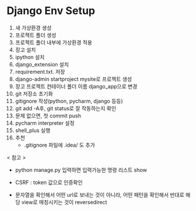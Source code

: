 # Django Env Setup
1. 새 가상환경 생성
2. 프로젝트 폴더 생성
3. 프로젝트 폴더 내부에 가상환경 적용
4. 장고 설치
5. ipython 설치
6. django_extension 설치
7. requirement.txt. 저장
8. django-admin startproject mysite로 프로젝트 생성
9. 장고 프로젝트 컨테이너 폴더 이름 django_app으로 변경
10. git 저장소 초기화
11. gitignore 작성(python, pycharm, django 등등)
12. git add -A후, git status로 잘 작동하는지 확인
13. 문제 없으면, 첫 commit push
14. pycharm interpreter 설정
15. shell_plus 실행
16. 추천 
	- .gitignore 파일에 .idea/ 도 추가


< 참고 >
- python manage.py 입력하면 입력가능한 명령 리스트 show
- CSRF : token 값으로 인증확인

- 문자열을 확인해서 어떤 url로 보내는 것이 아니라,
어떤 패턴을 확인해서 반대로 해당 view로 매칭시키는 것이 reversedirect